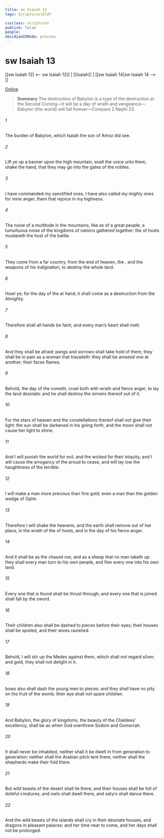 ```yaml
---
title: sw Isaiah 13
tags: Scriptures\OldT

cssclass: scriptures
publish: false
people:
obsidianUIMode: preview
---
```


# sw Isaiah 13
[[sw Isaiah 12| <-- sw Isaiah 12]] | [[Isaiah]] | [[sw Isaiah 14|sw Isaiah 14 --> ]]

[Online](https://churchofjesuschrist.org/study/scriptures/ot/isa/13?lang=eng)

> __Summary__
The destruction of Babylon is a type of the destruction at the Second Coming—It will be a day of wrath and vengeance—Babylon (the world) will fall forever—Compare 2 Nephi 23.

###### 1 
The burden of Babylon, which Isaiah the son of Amoz did see.

###### 2 
Lift ye up a banner upon the high mountain, exalt the voice unto them, shake the hand, that they may go into the gates of the nobles.

###### 3 
I have commanded my sanctified ones, I have also called my mighty ones for mine anger,  them that rejoice in my highness.

###### 4 
The noise of a multitude in the mountains, like as of a great people; a tumultuous noise of the kingdoms of nations gathered together: the  of hosts mustereth the host of the battle.

###### 5 
They come from a far country, from the end of heaven,  the , and the weapons of his indignation, to destroy the whole land.

###### 6 
Howl ye; for the day of the   at hand; it shall come as a destruction from the Almighty.

###### 7 
Therefore shall all hands be faint, and every man’s heart shall melt:

###### 8 
And they shall be afraid: pangs and sorrows shall take hold of them; they shall be in pain as a woman that travaileth: they shall be amazed one at another; their faces  flames.

###### 9 
Behold, the day of the  cometh, cruel both with wrath and fierce anger, to lay the land desolate: and he shall destroy the sinners thereof out of it.

###### 10 
For the stars of heaven and the constellations thereof shall not give their light: the sun shall be darkened in his going forth, and the moon shall not cause her light to shine.

###### 11 
And I will punish the world for  evil, and the wicked for their iniquity; and I will cause the arrogancy of the proud to cease, and will lay low the haughtiness of the terrible.

###### 12 
I will make a man more precious than fine gold; even a man than the golden wedge of Ophir.

###### 13 
Therefore I will shake the heavens, and the earth shall remove out of her place, in the wrath of the  of hosts, and in the day of his fierce anger.

###### 14 
And it shall be as the chased roe, and as a sheep that no man taketh up: they shall every man turn to his own people, and flee every one into his own land.

###### 15 
Every one that is found shall be thrust through; and every one that is joined  shall fall by the sword.

###### 16 
Their children also shall be dashed to pieces before their eyes; their houses shall be spoiled, and their wives ravished.

###### 17 
Behold, I will stir up the Medes against them, which shall not regard silver; and  gold, they shall not delight in it.

###### 18 
 bows also shall dash the young men to pieces; and they shall have no pity on the fruit of the womb; their eye shall not spare children.

###### 19 
And Babylon, the glory of kingdoms, the beauty of the Chaldees’ excellency, shall be as when God overthrew Sodom and Gomorrah.

###### 20 
It shall never be inhabited, neither shall it be dwelt in from generation to generation: neither shall the Arabian pitch tent there; neither shall the shepherds make their fold there.

###### 21 
But wild beasts of the desert shall lie there; and their houses shall be full of doleful creatures; and owls shall dwell there, and satyrs shall dance there.

###### 22 
And the wild beasts of the islands shall cry in their desolate houses, and dragons in  pleasant palaces: and her time  near to come, and her days shall not be prolonged.

